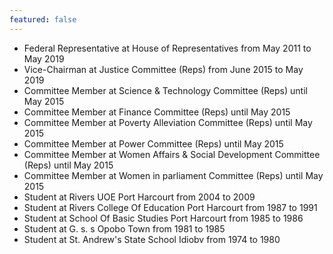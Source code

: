 ```yaml
---
featured: false
---
```

* Federal Representative at House of Representatives from May 2011 to May 2019
* Vice-Chairman at Justice Committee (Reps) from June 2015 to May 2019
* Committee Member at Science & Technology Committee (Reps) until May 2015
* Committee Member at Finance Committee (Reps) until May 2015
* Committee Member at Poverty Alleviation Committee (Reps) until May 2015
* Committee Member at Power Committee (Reps) until May 2015
* Committee Member at Women Affairs & Social Development Committee (Reps) until May 2015
* Committee Member at Women in parliament Committee (Reps) until May 2015
* Student at Rivers UOE Port Harcourt from 2004 to 2009
* Student at Rivers College Of Education Port Harcourt from 1987 to 1991
* Student at School Of Basic Studies Port Harcourt from 1985 to 1986
* Student at G. s. s Opobo Town from 1981 to 1985
* Student at St. Andrew's State School Idiobv from 1974 to 1980

